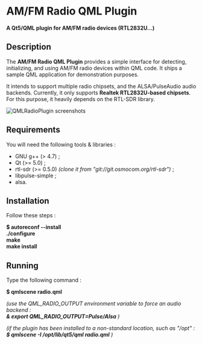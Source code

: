 AM/FM Radio QML Plugin
======================

<strong>A Qt5/QML plugin for AM/FM radio devices (RTL2832U...)</strong>


## Description

 The <strong>AM/FM Radio QML Plugin</strong> provides a simple interface for detecting, initializing, and using AM/FM radio devices within QML code. It ships a sample QML application for demonstration purposes.

 It intends to support multiple radio chipsets, and the ALSA/PulseAudio audio backends.
 Currently, it only supports <strong>Realtek RTL2832U-based chipsets</strong>. For this purpose, it heavily depends on the RTL-SDR library.

![QMLRadioPlugin screenshots](http://www.tarnyko.net/repo/qmlradio_plugin.png)

## Requirements

You will need the following tools & libraries :

* GNU g++ (> 4.7) ;
* Qt (>= 5.0) ;
* rtl-sdr (>= 0.5.0) <i>(clone it from "git://git.osmocom.org/rtl-sdr")</i> ;
* libpulse-simple ;
* alsa.

## Installation

Follow these steps :

<strong>$ autoreconf --install <br />
./configure <br />
make <br />
make install </strong>

## Running

Type the following command :

<strong>$ qmlscene radio.qml</strong>

<i>(use the QML_RADIO_OUTPUT environment variable to force an audio backend :<br />
<strong>& export QML_RADIO_OUTPUT=Pulse/Alsa</strong> )</i>

<i>(if the plugin has been installed to a non-standard location, such as "/opt" : <br />
<strong>$ qmlscene -I /opt/lib/qt5/qml radio.qml</strong> )</i>
